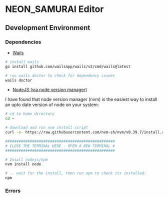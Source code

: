 # NEON_SAMURAI Editor

## Development Environment

### Dependencies

- [Wails](https://wails.io/docs/gettingstarted/installation)

```bash
# install wails
go install github.com/wailsapp/wails/v2/cmd/wails@latest

# run wails doctor to check for dependency issues
wails doctor
```

- [NodeJS (via node version manager)](https://github.com/nvm-sh/nvm)

I have found that node version manager (nvm) is the easiest way to install an upto date version of node on your system:

```bash
# cd to home directory
cd ~

# download and run nvm install script
curl -o- https://raw.githubusercontent.com/nvm-sh/nvm/v0.39.7/install.sh | bash

#################################################
# CLOSE THE TERMINAL HERE - OPEN A NEW TERMINAL #
#################################################

# Insall nodejs/npm
nvm install node

# .. wait for the install, then run npm to check its installed:
npm
```

### Errors
